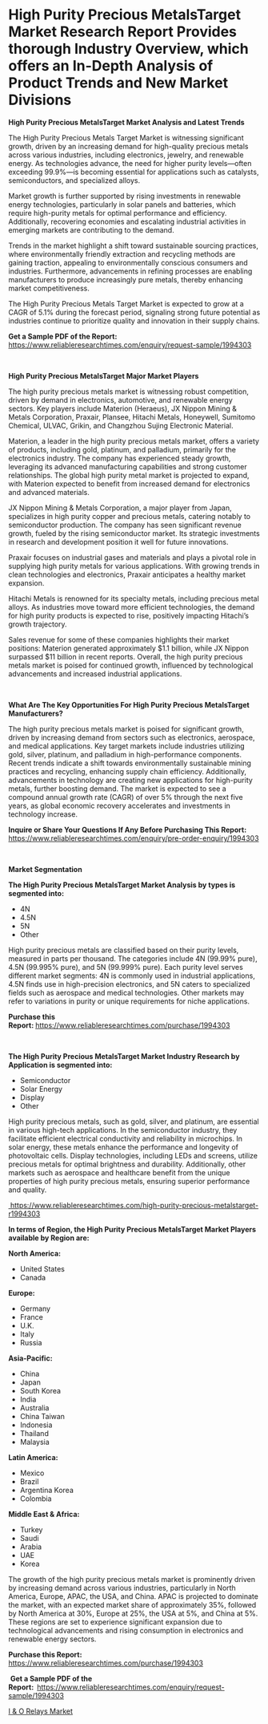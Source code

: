 <p><h1>High Purity Precious MetalsTarget Market Research Report Provides thorough Industry Overview, which offers an In-Depth Analysis of Product Trends and New Market Divisions</h1></p><p><strong>High Purity Precious MetalsTarget Market Analysis and Latest Trends</strong></p>
<p><p>The High Purity Precious Metals Target Market is witnessing significant growth, driven by an increasing demand for high-quality precious metals across various industries, including electronics, jewelry, and renewable energy. As technologies advance, the need for higher purity levels—often exceeding 99.9%—is becoming essential for applications such as catalysts, semiconductors, and specialized alloys. </p><p>Market growth is further supported by rising investments in renewable energy technologies, particularly in solar panels and batteries, which require high-purity metals for optimal performance and efficiency. Additionally, recovering economies and escalating industrial activities in emerging markets are contributing to the demand.</p><p>Trends in the market highlight a shift toward sustainable sourcing practices, where environmentally friendly extraction and recycling methods are gaining traction, appealing to environmentally conscious consumers and industries. Furthermore, advancements in refining processes are enabling manufacturers to produce increasingly pure metals, thereby enhancing market competitiveness. </p><p>The High Purity Precious Metals Target Market is expected to grow at a CAGR of 5.1% during the forecast period, signaling strong future potential as industries continue to prioritize quality and innovation in their supply chains.</p></p>
<p><strong>Get a Sample PDF of the Report:&nbsp;</strong> <a href="https://www.reliableresearchtimes.com/enquiry/request-sample/1994303?utm_campaign=2176&utm_medium=2&utm_source=Github&utm_content=ia&utm_term=13022025&utm_id=high-purity-precious-metalstarget">https://www.reliableresearchtimes.com/enquiry/request-sample/1994303</a></p>
<p>&nbsp;</p>
<p><strong>High Purity Precious MetalsTarget Major Market Players</strong></p>
<p><p>The high purity precious metals market is witnessing robust competition, driven by demand in electronics, automotive, and renewable energy sectors. Key players include Materion (Heraeus), JX Nippon Mining & Metals Corporation, Praxair, Plansee, Hitachi Metals, Honeywell, Sumitomo Chemical, ULVAC, Grikin, and Changzhou Sujing Electronic Material.</p><p>Materion, a leader in the high purity precious metals market, offers a variety of products, including gold, platinum, and palladium, primarily for the electronics industry. The company has experienced steady growth, leveraging its advanced manufacturing capabilities and strong customer relationships. The global high purity metal market is projected to expand, with Materion expected to benefit from increased demand for electronics and advanced materials.</p><p>JX Nippon Mining & Metals Corporation, a major player from Japan, specializes in high purity copper and precious metals, catering notably to semiconductor production. The company has seen significant revenue growth, fueled by the rising semiconductor market. Its strategic investments in research and development position it well for future innovations.</p><p>Praxair focuses on industrial gases and materials and plays a pivotal role in supplying high purity metals for various applications. With growing trends in clean technologies and electronics, Praxair anticipates a healthy market expansion.</p><p>Hitachi Metals is renowned for its specialty metals, including precious metal alloys. As industries move toward more efficient technologies, the demand for high purity products is expected to rise, positively impacting Hitachi’s growth trajectory.</p><p>Sales revenue for some of these companies highlights their market positions: Materion generated approximately $1.1 billion, while JX Nippon surpassed $11 billion in recent reports. Overall, the high purity precious metals market is poised for continued growth, influenced by technological advancements and increased industrial applications.</p></p>
<p>&nbsp;</p>
<p><strong>What Are The Key Opportunities For High Purity Precious MetalsTarget Manufacturers?</strong></p>
<p><p>The high purity precious metals market is poised for significant growth, driven by increasing demand from sectors such as electronics, aerospace, and medical applications. Key target markets include industries utilizing gold, silver, platinum, and palladium in high-performance components. Recent trends indicate a shift towards environmentally sustainable mining practices and recycling, enhancing supply chain efficiency. Additionally, advancements in technology are creating new applications for high-purity metals, further boosting demand. The market is expected to see a compound annual growth rate (CAGR) of over 5% through the next five years, as global economic recovery accelerates and investments in technology increase.</p></p>
<p><strong>Inquire or Share Your Questions If Any Before Purchasing This Report:</strong> <a href="https://www.reliableresearchtimes.com/enquiry/pre-order-enquiry/1994303?utm_campaign=2176&utm_medium=2&utm_source=Github&utm_content=ia&utm_term=13022025&utm_id=high-purity-precious-metalstarget">https://www.reliableresearchtimes.com/enquiry/pre-order-enquiry/1994303</a></p>
<p>&nbsp;</p>
<p><strong>Market Segmentation</strong></p>
<p><strong>The High Purity Precious MetalsTarget Market Analysis by types is segmented into:</strong></p>
<p><ul><li>4N</li><li>4.5N</li><li>5N</li><li>Other</li></ul></p>
<p><p>High purity precious metals are classified based on their purity levels, measured in parts per thousand. The categories include 4N (99.99% pure), 4.5N (99.995% pure), and 5N (99.999% pure). Each purity level serves different market segments: 4N is commonly used in industrial applications, 4.5N finds use in high-precision electronics, and 5N caters to specialized fields such as aerospace and medical technologies. Other markets may refer to variations in purity or unique requirements for niche applications.</p></p>
<p><strong>Purchase this Report:&nbsp;</strong><a href="https://www.reliableresearchtimes.com/purchase/1994303?utm_campaign=2176&utm_medium=2&utm_source=Github&utm_content=ia&utm_term=13022025&utm_id=high-purity-precious-metalstarget">https://www.reliableresearchtimes.com/purchase/1994303</a></p>
<p>&nbsp;</p>
<p><strong>The High Purity Precious MetalsTarget Market Industry Research by Application is segmented into:</strong></p>
<p><ul><li>Semiconductor</li><li>Solar Energy</li><li>Display</li><li>Other</li></ul></p>
<p><p>High purity precious metals, such as gold, silver, and platinum, are essential in various high-tech applications. In the semiconductor industry, they facilitate efficient electrical conductivity and reliability in microchips. In solar energy, these metals enhance the performance and longevity of photovoltaic cells. Display technologies, including LEDs and screens, utilize precious metals for optimal brightness and durability. Additionally, other markets such as aerospace and healthcare benefit from the unique properties of high purity precious metals, ensuring superior performance and quality.</p></p>
<p><a href="https://www.reliableresearchtimes.com/high-purity-precious-metalstarget-r1994303?utm_campaign=2176&utm_medium=2&utm_source=Github&utm_content=ia&utm_term=13022025&utm_id=high-purity-precious-metalstarget">&nbsp;https://www.reliableresearchtimes.com/high-purity-precious-metalstarget-r1994303</a></p>
<p><strong>In terms of Region, the High Purity Precious MetalsTarget Market Players available by Region are:</strong></p>
<p>
    <p> <strong> North America: </strong>
        <ul>
            <li>United States</li>
            <li>Canada</li>
        </ul>
        </p> 
    <p> <strong> Europe: </strong>
        <ul>
            <li>Germany</li>
            <li>France</li>
            <li>U.K.</li>
            <li>Italy</li>
            <li>Russia</li>
        </ul>
        </p> 
    <p> <strong> Asia-Pacific: </strong>
        <ul>
            <li>China</li>
            <li>Japan</li>
            <li>South Korea</li>
            <li>India</li>
            <li>Australia</li>
            <li>China Taiwan</li>
            <li>Indonesia</li>
            <li>Thailand</li>
            <li>Malaysia</li>
        </ul>
        </p> 
    <p> <strong> Latin America: </strong>
        <ul>
            <li>Mexico</li>
            <li>Brazil</li>
            <li>Argentina Korea</li>
            <li>Colombia</li>
        </ul>
        </p> 
    <p> <strong> Middle East & Africa: </strong>
        <ul>
            <li>Turkey</li>
            <li>Saudi</li>
            <li>Arabia</li>
            <li>UAE</li>
            <li>Korea</li>
        </ul>
    </p>
    </p>
<p><p>The growth of the high purity precious metals market is prominently driven by increasing demand across various industries, particularly in North America, Europe, APAC, the USA, and China. APAC is projected to dominate the market, with an expected market share of approximately 35%, followed by North America at 30%, Europe at 25%, the USA at 5%, and China at 5%. These regions are set to experience significant expansion due to technological advancements and rising consumption in electronics and renewable energy sectors.</p></p>
<p><strong>Purchase this Report: </strong><a href="https://www.reliableresearchtimes.com/purchase/1994303?utm_campaign=2176&utm_medium=2&utm_source=Github&utm_content=ia&utm_term=13022025&utm_id=high-purity-precious-metalstarget">https://www.reliableresearchtimes.com/purchase/1994303</a></p>
<p>&nbsp;<strong>Get a Sample PDF of the Report:&nbsp;&nbsp;</strong><a href="https://www.reliableresearchtimes.com/enquiry/request-sample/1994303?utm_campaign=2176&utm_medium=2&utm_source=Github&utm_content=ia&utm_term=13022025&utm_id=high-purity-precious-metalstarget">https://www.reliableresearchtimes.com/enquiry/request-sample/1994303</a></p>
<p><strong></strong></p>
<p><p><a href="https://github.com/delindacallegari68/Market-Research-Report-List-1/blob/main/i-o-relays-market.md?utm_campaign=2176&utm_medium=2&utm_source=Github&utm_content=ia&utm_term=13022025&utm_id=high-purity-precious-metalstarget">I & O Relays Market</a></p></p>